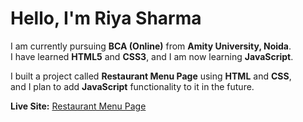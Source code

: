 
# Hello, I'm Riya Sharma

I am currently pursuing **BCA (Online)** from **Amity University, Noida**.  
I have learned **HTML5** and **CSS3**, and I am now learning **JavaScript**.

I built a project called **Restaurant Menu Page** using **HTML** and **CSS**,  
and I plan to add **JavaScript** functionality to it in the future.

 **Live Site:** [Restaurant Menu Page](https://riyasharma-dev.github.io/Restaurant-Menu-Clone/)